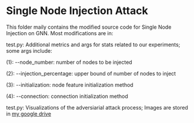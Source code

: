 # Single Node Injection Attack


This folder maily contains the modified source code for Single Node Injection on GNN. Most modifications are in:

test.py: Additional metrics and args for stats related to our experiments; some args include:

(1): --node_number: number of nodes to be injected

(2): --injection_percentage: upper bound of number of nodes to inject

(3): --initialization: node feature initialization method

(4): --connection: connection initialization method


test.py: Visualizations of the adversiarial attack process; Images are stored in [my google drive](https://drive.google.com/drive/folders/1KKUxiVhgUXbEJn9jaGikYvepsv_BPdoS)
